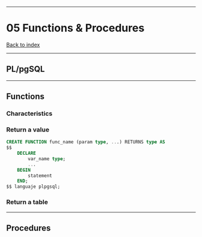 
---
# 05 Functions & Procedures

[Back to index](../../index.md)

---

## PL/pgSQL

---
## Functions
### Characteristics
### Return a value
```sql
CREATE FUNCTION func_name (param type, ...) RETURNS type AS
$$
	DECLARE
		var_name type;
		...
	BEGIN
		statement
	END;
$$ languaje plpgsql;
```
### Return a table

---
## Procedures